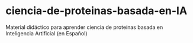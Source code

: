 # ciencia-de-proteinas-basada-en-IA
Material didáctico para aprender ciencia de proteínas basada en Inteligencia Artificial (en Español)

